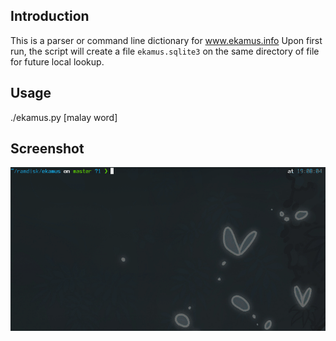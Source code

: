 ## Introduction
This is a parser or command line dictionary for www.ekamus.info
Upon first run, the script will create a file `ekamus.sqlite3` on the
same directory of file for future local lookup.


## Usage
./ekamus.py [malay word]

## Screenshot
![a gif image](./screenshot.gif)
